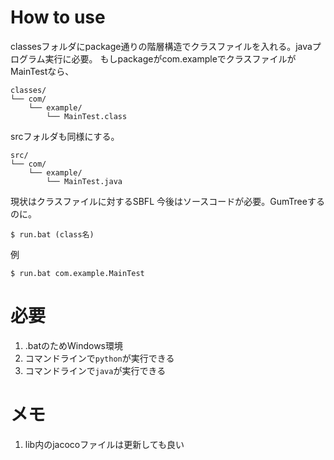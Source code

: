 # How to use

classesフォルダにpackage通りの階層構造でクラスファイルを入れる。javaプログラム実行に必要。
もしpackageがcom.exampleでクラスファイルがMainTestなら、

```
classes/
└── com/
    └── example/
        └── MainTest.class
```

srcフォルダも同様にする。

```
src/
└── com/
    └── example/
        └── MainTest.java
```


現状はクラスファイルに対するSBFL
今後はソースコードが必要。GumTreeするのに。

``` console
$ run.bat (class名)
```

例
```console
$ run.bat com.example.MainTest
```

# 必要
1. .batのためWindows環境
2. コマンドラインで`python`が実行できる
3. コマンドラインで`java`が実行できる

# メモ

1. lib内のjacocoファイルは更新しても良い